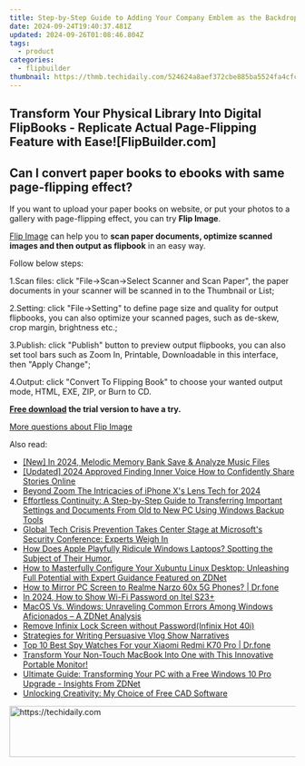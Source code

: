 ```yaml
---
title: Step-by-Step Guide to Adding Your Company Emblem as the Backdrop in FlipBook Creations
date: 2024-09-24T19:40:37.481Z
updated: 2024-09-26T01:08:46.804Z
tags:
  - product
categories:
  - flipbuilder
thumbnail: https://thmb.techidaily.com/524624a8aef372cbe885ba5524fa4cfc7d196c57bd7eb5355d7bfa8bf34a7eb4.jpg
---
```


## Transform Your Physical Library Into Digital FlipBooks - Replicate Actual Page-Flipping Feature with Ease![FlipBuilder.com]

## Can I convert paper books to ebooks with same page-flipping effect?

If you want to upload your paper books on website, or put your photos to a gallery with page-flipping effect, you can try **Flip Image**. 

[Flip Image](https://tools.techidaily.com/flipbuilder/products/) can help you to **scan paper documents, optimize scanned images and then output as flipbook** in an easy way.

Follow below steps:

1.Scan files: click "File->Scan->Select Scanner and Scan Paper", the paper documents in your scanner will be scanned in to the Thumbnail or List;

2.Setting: click "File->Setting" to define page size and quality for output flipbooks, you can also optimize your scanned pages, such as de-skew, crop margin, brightness etc.;

3.Publish: click "Publish" button to preview output flipbooks, you can also set tool bars such as Zoom In, Printable, Downloadable in this interface, then "Apply Change";

4.Output: click "Convert To Flipping Book" to choose your wanted output mode, HTML, EXE, ZIP, or Burn to CD.

**[Free download](https://tools.techidaily.com/flipbuilder/products/) the trial version to have a try.** 

[More questions about Flip Image](https://tools.techidaily.com/flipbuilder/products/)

<ins class="adsbygoogle"
     style="display:block"
     data-ad-format="autorelaxed"
     data-ad-client="ca-pub-7571918770474297"
     data-ad-slot="1223367746"></ins>

<ins class="adsbygoogle"
     style="display:block"
     data-ad-client="ca-pub-7571918770474297"
     data-ad-slot="8358498916"
     data-ad-format="auto"
     data-full-width-responsive="true"></ins>

<span class="atpl-alsoreadstyle">Also read:</span>
<div><ul>
<li><a href="https://screen-recording.techidaily.com/new-in-2024-melodic-memory-bank-save-and-analyze-music-files/"><u>[New] In 2024, Melodic Memory Bank Save & Analyze Music Files</u></a></li>
<li><a href="https://eaxpv-info.techidaily.com/updated-2024-approved-finding-inner-voice-how-to-confidently-share-stories-online/"><u>[Updated] 2024 Approved Finding Inner Voice How to Confidently Share Stories Online</u></a></li>
<li><a href="https://fox-glue.techidaily.com/beyond-zoom-the-intricacies-of-iphone-xs-lens-tech-for-2024/"><u>Beyond Zoom The Intricacies of iPhone X's Lens Tech for 2024</u></a></li>
<li><a href="https://win-hacks.techidaily.com/effortless-continuity-a-step-by-step-guide-to-transferring-important-settings-and-documents-from-old-to-new-pc-using-windows-backup-tools/"><u>Effortless Continuity: A Step-by-Step Guide to Transferring Important Settings and Documents From Old to New PC Using Windows Backup Tools</u></a></li>
<li><a href="https://win-hacks.techidaily.com/global-tech-crisis-prevention-takes-center-stage-at-microsofts-security-conference-experts-weigh-in/"><u>Global Tech Crisis Prevention Takes Center Stage at Microsoft's Security Conference: Experts Weigh In</u></a></li>
<li><a href="https://win-hacks.techidaily.com/how-does-apple-playfully-ridicule-windows-laptops-spotting-the-subject-of-their-humor/"><u>How Does Apple Playfully Ridicule Windows Laptops? Spotting the Subject of Their Humor.</u></a></li>
<li><a href="https://win-hacks.techidaily.com/how-to-masterfully-configure-your-xubuntu-linux-desktop-unleashing-full-potential-with-expert-guidance-featured-on-zdnet/"><u>How to Masterfully Configure Your Xubuntu Linux Desktop: Unleashing Full Potential with Expert Guidance Featured on ZDNet</u></a></li>
<li><a href="https://screen-mirror.techidaily.com/how-to-mirror-pc-screen-to-realme-narzo-60x-5g-phones-drfone-by-drfone-android/"><u>How to Mirror PC Screen to Realme Narzo 60x 5G Phones? | Dr.fone</u></a></li>
<li><a href="https://unlock-android.techidaily.com/in-2024-how-to-show-wi-fi-password-on-itel-s23plus-by-drfone-android/"><u>In 2024, How to Show Wi-Fi Password on Itel S23+</u></a></li>
<li><a href="https://win-hacks.techidaily.com/macos-vs-windows-unraveling-common-errors-among-windows-aficionados-a-zdnet-analysis/"><u>MacOS Vs. Windows: Unraveling Common Errors Among Windows Aficionados – A ZDNet Analysis</u></a></li>
<li><a href="https://techidaily.com/remove-infinix-lock-screen-without-password-infinix-hot-40i-by-drfone-android-unlock-android-unlock/"><u>Remove Infinix Lock Screen without Password(Infinix Hot 40i)</u></a></li>
<li><a href="https://extra-hints.techidaily.com/strategies-for-writing-persuasive-vlog-show-narratives/"><u>Strategies for Writing Persuasive Vlog Show Narratives</u></a></li>
<li><a href="https://android-location-track.techidaily.com/top-10-best-spy-watches-for-your-xiaomi-redmi-k70-pro-drfone-by-drfone-virtual-android/"><u>Top 10 Best Spy Watches For your Xiaomi Redmi K70 Pro | Dr.fone</u></a></li>
<li><a href="https://win-hacks.techidaily.com/transform-your-non-touch-macbook-into-one-with-this-innovative-portable-monitor/"><u>Transform Your Non-Touch MacBook Into One with This Innovative Portable Monitor!</u></a></li>
<li><a href="https://win-hacks.techidaily.com/ultimate-guide-transforming-your-pc-with-a-free-windows-10-pro-upgrade-insights-from-zdnet/"><u>Ultimate Guide: Transforming Your PC with a Free Windows 10 Pro Upgrade - Insights From ZDNet</u></a></li>
<li><a href="https://tech-renaissance.techidaily.com/unlocking-creativity-my-choice-of-free-cad-software/"><u>Unlocking Creativity: My Choice of Free CAD Software</u></a></li>
</ul></div>

<!-- affiliate ads begin -->
<a href="https://appsumo.8odi.net/c/5597632/2068416/7443" target="_top" id="2068416">
  <img src="//a.impactradius-go.com/display-ad/7443-2068416" border="0" alt="https://techidaily.com" width="728" height="90"/>
</a>
<img height="0" width="0" src="https://appsumo.8odi.net/i/5597632/2068416/7443" style="position:absolute;visibility:hidden;" border="0" />
<!-- affiliate ads end -->

